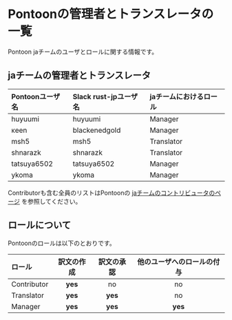 # Pontoonの管理者とトランスレータの一覧

Pontoon jaチームのユーザとロールに関する情報です。

## jaチームの管理者とトランスレータ

| Pontoonユーザ名 | Slack rust-jpユーザ名 | jaチームにおけるロール |
|:--|:--|:--|
| huyuumi | huyuumi | Manager |
| κeen | blackenedgold | Manager |
| msh5 | msh5 | Translator |
| shnarazk | shnarazk | Translator |
| tatsuya6502 | tatsuya6502 | Manager |
| ykoma | ykoma | Manager |

Contributorも含む全員のリストはPontoonの [jaチームのコントリビュータのページ][pontoon-ja-team] を参照してください。

[pontoon-ja-team]: https://pontoon.rust-lang.org/ja/contributors/

## ロールについて

Pontoonのロールは以下のとおりです。

| ロール | 訳文の作成 | 訳文の承認 | 他のユーザへのロールの付与 |
|:--|:--:|:--:|:--:|
| Contributor | **yes** | no | no |
| Translator | **yes** | **yes** | no |
| Manager | **yes** | **yes** | **yes** |
